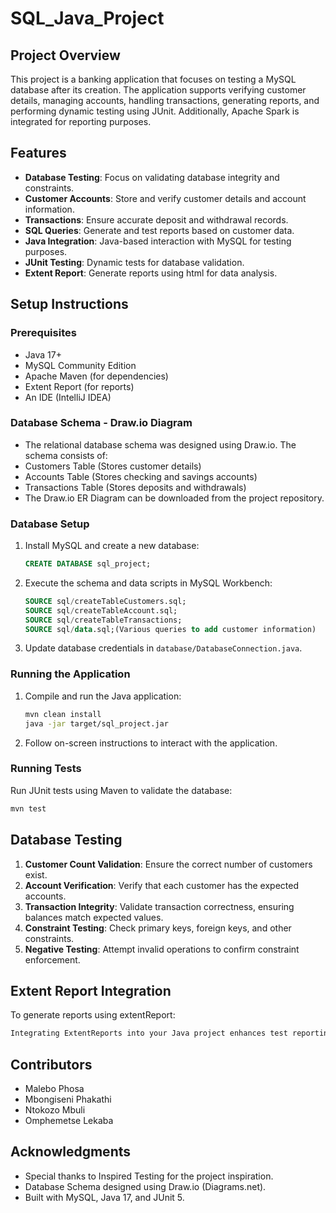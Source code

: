 # SQL_Java_Project


## Project Overview
This project is a banking application that focuses on testing a MySQL database after its creation. The application supports verifying customer details, managing accounts, handling transactions, generating reports, and performing dynamic testing using JUnit. Additionally, Apache Spark is integrated for reporting purposes.

## Features
- **Database Testing**: Focus on validating database integrity and constraints.
- **Customer Accounts**: Store and verify customer details and account information.
- **Transactions**: Ensure accurate deposit and withdrawal records.
- **SQL Queries**: Generate and test reports based on customer data.
- **Java Integration**: Java-based interaction with MySQL for testing purposes.
- **JUnit Testing**: Dynamic tests for database validation.
- **Extent Report**: Generate reports using html for data analysis.

## Setup Instructions
### Prerequisites
- Java 17+
- MySQL Community Edition
- Apache Maven (for dependencies)
- Extent Report (for reports)
- An IDE (IntelliJ IDEA)

 ### Database Schema - Draw.io Diagram
- The relational database schema was designed using Draw.io. The schema consists of:
- Customers Table (Stores customer details)
- Accounts Table (Stores checking and savings accounts)
- Transactions Table (Stores deposits and withdrawals)
- The Draw.io ER Diagram can be downloaded from the project repository. 

### Database Setup
1. Install MySQL and create a new database:
   ```sql
   CREATE DATABASE sql_project;
   ```
2. Execute the schema and data scripts in MySQL Workbench:
   ```sql
   SOURCE sql/createTableCustomers.sql;
   SOURCE sql/createTableAccount.sql;
   SOURCE sql/createTableTransactions;
   SOURCE sql/data.sql;(Various queries to add customer information)
   ```
3. Update database credentials in `database/DatabaseConnection.java`.

### Running the Application
1. Compile and run the Java application:
   ```sh
   mvn clean install
   java -jar target/sql_project.jar
   ```
2. Follow on-screen instructions to interact with the application.

### Running Tests
Run JUnit tests using Maven to validate the database:
```sh
mvn test
```

## Database Testing
1. **Customer Count Validation**: Ensure the correct number of customers exist.
2. **Account Verification**: Verify that each customer has the expected accounts.
3. **Transaction Integrity**: Validate transaction correctness, ensuring balances match expected values.
4. **Constraint Testing**: Check primary keys, foreign keys, and other constraints.
5. **Negative Testing**: Attempt invalid operations to confirm constraint enforcement.

## Extent Report Integration
To generate reports using extentReport:
```sh
Integrating ExtentReports into your Java project enhances test reporting by generating interactive, detailed HTML reports that provide insights into test execution. 
```

## Contributors
- Malebo Phosa
- Mbongiseni Phakathi
- Ntokozo Mbuli
- Omphemetse Lekaba

## Acknowledgments
- Special thanks to Inspired Testing for the project inspiration.
- Database Schema designed using Draw.io (Diagrams.net).
- Built with MySQL, Java 17, and JUnit 5.

  

